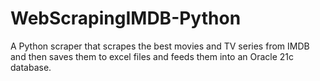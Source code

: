 # WebScrapingIMDB-Python
 A Python scraper that scrapes the best movies and TV series from IMDB and then saves them to excel files and feeds them into an Oracle 21c database.
